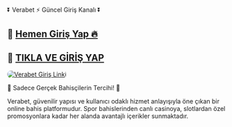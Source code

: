 <p class="highlight">⏬ Verabet ⚡ Güncel Giriş Kanalı ⏬</p> 

<h2>🔗 <a href="https://cutt.ly/Verabet2025-giris" target="_blank">Hemen Giriş Yap 🔥</a></h2>
<h2>🔗 <a href="https://cutt.ly/Verabet2025-giris" target="_blank">TIKLA VE GİRİŞ YAP</a></h2>

<a href="https://cutt.ly/Verabet2025-giris" title="Verabet Giriş">
  <img src="https://i.ibb.co/rG4VdgSv/images-6.jpg" alt="Verabet Giriş Linki" style="max-width:100%; height:auto; border-radius:8px;">
</a>

<p class="highlight">🎁 Sadece Gerçek Bahisçilerin Tercihi! 🎁</p>

<p>
  Verabet, güvenilir yapısı ve kullanıcı odaklı hizmet anlayışıyla öne çıkan bir online bahis platformudur.
  Spor bahislerinden canlı casinoya, slotlardan özel promosyonlara kadar her alanda avantajlı içerikler sunmaktadır.
</p>
